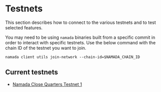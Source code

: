 # Testnets

This section describes how to connect to the various testnets and to test selected features.

You may need to be using `namada` binaries built from a specific commit in order to interact with specific testnets. Use the below command with the chain ID of the testnet you want to join.

```shell
namada client utils join-network --chain-id=$NAMADA_CHAIN_ID
```

## Current testnets
- [Namada Close Quarters Testnet 1](./namada-close-quarters-testnet-1.md)
